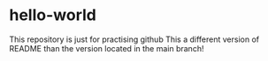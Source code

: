 # hello-world
This repository is just for practising github
This a different version of README than the version located in the main branch!

